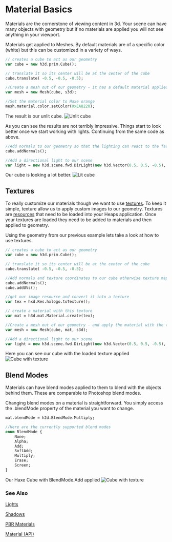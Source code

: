 # Material Basics

Materials are the cornerstone of viewing content in 3d. Your scene can have many objects with geometry but if no materials are applied you will not see anything in your viewport. 

Materials get applied to Meshes. By default materials are of a specific color (white) but this can be customized in a variety of ways.

```haxe
// creates a cube to act as our geometry
var cube = new h3d.prim.Cube();

// translate it so its center will be at the center of the cube
cube.translate( -0.5, -0.5, -0.5);

//Create a mesh out of our geometry - it has a default material applied.
var mesh = new Mesh(cube, s3d);

//Set the material color to Haxe orange
mesh.material.color.setColor(0xEA8220);
```

The result is our unlit cube.
![Unlit cube](img/h3d/mat_nolights.jpg)


As you can see the results are not terribly impressive. Things start to look better once we start working with lights. Continuing from the same code as above.

```haxe
//Add normals to our geometry so that the lighting can react to the faces
cube.addNormals();

//Add a directional light to our scene
var light = new h3d.scene.fwd.DirLight(new h3d.Vector(0.5, 0.5, -0.5), s3d);
```

Our cube is looking a lot better.
![Lit cube](img/h3d/mat_lights.jpg)

## Textures

To really customize our materials though we want to use [textures](https://en.wikipedia.org/wiki/Texture_mapping). To keep it simple, texture allow us to apply custom images to our geometry. Textures are [resources](/documentation/Hxd/Resource-Management.md) that need to be loaded into your Heaps application. Once your textures are loaded they need to be added to materials and then applied to geometry. 

Using the geometry from our previous example lets take a look at how to use textures.

```haxe
// creates a cube to act as our geometry
var cube = new h3d.prim.Cube();

// translate it so its center will be at the center of the cube
cube.translate( -0.5, -0.5, -0.5);

//Add normals and texture coordinates to our cube otherwise texture mapping won't work
cube.addNormals();
cube.addUVs();

//get our image resource and convert it into a texture
var tex = hxd.Res.hxlogo.toTexture();

// create a material with this texture
var mat = h3d.mat.Material.create(tex);

//Create a mesh out of our geometry - and apply the material with the texture we just created to it
var mesh = new Mesh(cube, mat, s3d);

//Add a directional light to our scene
var light = new h3d.scene.fwd.DirLight(new h3d.Vector(0.5, 0.5, -0.5), s3d);
```

Here you can see our cube with the loaded texture applied
![Cube with texture](img/h3d/mat_texture.jpg)

## Blend Modes

Materials can have blend modes applied to them to blend with the objects behind them. These are comparable to Photoshop blend modes.

Changing blend modes on a material is straightforward. You simply access the .blendMode property of the material you want to change.

```haxe
mat.blendMode = h2d.BlendMode.Multiply;

//Here are the currently supported blend modes
enum BlendMode {
	None;
	Alpha;
	Add;
	SoftAdd;
	Multiply;
	Erase;
	Screen;
}

```

Our Haxe Cube with BlendMode.Add applied
![Cube with texture](img/h3d/mat_blend.jpg)

### See Also
[Lights](/documentation/h3d/Lights.html)

[Shadows](/documentation/h3d/shadows.html)

[PBR Materials](/documentation/h3d/PBRMaterials.html)

[Material (API)](/api/h3d/mat/Material.html)
